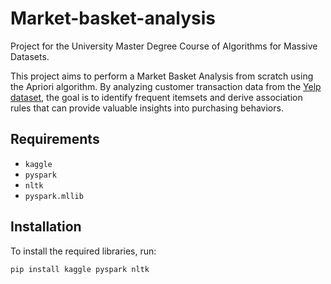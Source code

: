 # Market-basket-analysis
Project for the University Master Degree Course of Algorithms for Massive Datasets.

This project aims to perform a Market Basket Analysis from scratch using the Apriori algorithm. By analyzing customer transaction data from the [Yelp dataset](https://www.kaggle.com/datasets/yelp-dataset/yelp-dataset), the goal is to identify frequent itemsets and derive association rules that can provide valuable insights into purchasing behaviors. 

## Requirements

- `kaggle`
- `pyspark`
- `nltk`
- `pyspark.mllib`

## Installation

To install the required libraries, run:

```bash
pip install kaggle pyspark nltk
```
